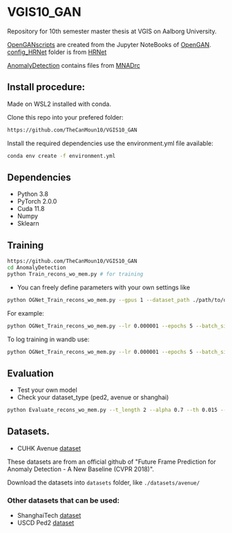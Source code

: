 # VGIS10_GAN
Repository for 10th semester master thesis at VGIS on Aalborg University.

[OpenGANscripts](./OpenGANscripts/) are created from the Jupyter NoteBooks of [OpenGAN](https://github.com/aimerykong/OpenGAN).
[config_HRNet](./OpenGANscripts/config_HRNet/) folder is from [HRNet](https://github.com/HRNet/HRNet-Semantic-Segmentation)

[AnomalyDetection](./AnomalyDetection/) contains files from [MNADrc](https://github.com/alchemi5t/MNADrc)

## Install procedure:
Made on WSL2 installed with conda.

Clone this repo into your prefered folder:
```bash
https://github.com/TheCanMoun10/VGIS10_GAN
```

Install the required dependencies use the environment.yml file available:
```bash
conda env create -f environment.yml
```

## Dependencies
* Python 3.8
* PyTorch 2.0.0
* Cuda 11.8
* Numpy
* Sklearn

## Training
```bash
https://github.com/TheCanMoun10/VGIS10_GAN
cd AnomalyDetection
python Train_recons_wo_mem.py # for training
```
* You can freely define parameters with your own settings like
```bash
python OGNet_Train_recons_wo_mem.py --gpus 1 --dataset_path ./path/to/datasets/folder' --dataset_type avenue --exp_dir ./path/to/experiments/folder
```
For example:
```bash
python OGNet_Train_recons_wo_mem.py --lr 0.000001 --epochs 5 --batch_size 5 --t_length 2 --dataset_type avenue --h 64 --w 64
```

To log training in wandb use:
```bash
python OGNet_Train_recons_wo_mem.py --lr 0.000001 --epochs 5 --batch_size 5 --t_length 2 --dataset_type avenue --h 64 --w 64 --wandb
```

## Evaluation
* Test your own model
* Check your dataset_type (ped2, avenue or shanghai)
```bash
python Evaluate_recons_wo_mem.py --t_length 2 --alpha 0.7 --th 0.015 --dataset_type avenue --model_dir ./path/to/model.pth
```

## Datasets.
* CUHK Avenue [dataset](https://github.com/StevenLiuWen/ano_pred_cvpr2018)

These datasets are from an official github of "Future Frame Prediction for Anomaly Detection - A New Baseline (CVPR 2018)".

Download the datasets into ``datasets`` folder, like ``./datasets/avenue/``

### Other datasets that can be used:
* ShanghaiTech [dataset](https://github.com/StevenLiuWen/ano_pred_cvpr2018)
* USCD Ped2 [dataset](https://github.com/StevenLiuWen/ano_pred_cvpr2018)

